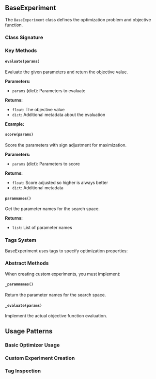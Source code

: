 
## BaseExperiment

The `BaseExperiment` class defines the optimization problem and objective function.

### Class Signature



### Key Methods

#### `evaluate(params)`

Evaluate the given parameters and return the objective value.

**Parameters:**
- `params` (dict): Parameters to evaluate

**Returns:**
- `float`: The objective value
- `dict`: Additional metadata about the evaluation

**Example:**


#### `score(params)`

Score the parameters with sign adjustment for maximization.

**Parameters:**
- `params` (dict): Parameters to score

**Returns:**
- `float`: Score adjusted so higher is always better
- `dict`: Additional metadata

#### `paramnames()`

Get the parameter names for the search space.

**Returns:**
- `list`: List of parameter names

### Tags System

BaseExperiment uses tags to specify optimization properties:



### Abstract Methods

When creating custom experiments, you must implement:

#### `_paramnames()`

Return the parameter names for the search space.

#### `_evaluate(params)`

Implement the actual objective function evaluation.

## Usage Patterns

### Basic Optimizer Usage



### Custom Experiment Creation



### Tag Inspection

